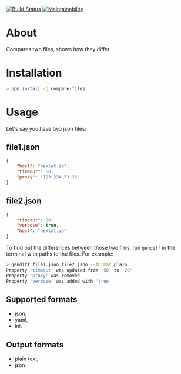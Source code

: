 [![Build Status](https://travis-ci.org/buyfn/project-lvl2-s221.svg?branch=master)](https://travis-ci.org/buyfn/project-lvl2-s221)
[![Maintainability](https://api.codeclimate.com/v1/badges/657b679af6837c399ab8/maintainability)](https://codeclimate.com/github/buyfn/project-lvl2-s221/maintainability)
# About
Compares two files, shows how they differ.

# Installation
```bash
> npm install -g compare-files
```

# Usage
Let's say you have two json files:
## file1.json
```json
{
    "host": "hexlet.io",
    "timeout": 50,
    "proxy": "123.234.53.22"
}
```
## file2.json
```json
{
    "timeout": 20,
    "verbose": true,
    "host": "hexlet.io"
}
```

To find out the differences between those two files, run `gendiff` in the terminal with paths to the files. For example:
```bash
> gendiff file1.json file2.json --format plain
Property 'timeout' was updated from '50' to '20'
Property 'proxy' was removed
Property 'verbose' was added with 'true'
```

## Supported formats
- json,
- yaml,
- ini.

## Output formats
- plain text,
- json